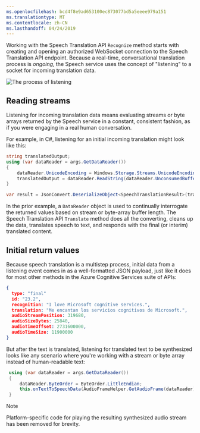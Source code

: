```yaml
---
ms.openlocfilehash: bcd4f8e9ad653100ec873077bd5a5eeee979a151
ms.translationtype: MT
ms.contentlocale: zh-CN
ms.lasthandoff: 04/24/2019
---
```

Working with the Speech Translation API `Recognize` method starts with creating and opening an authorized WebSocket connection to the Speech Translation API endpoint. Because a real-time, conversational translation process is _ongoing_, the Speech service uses the concept of "listening" to a socket for incoming translation data.

![The process of listening](../media/9-listening-for-incoming-data-listen.png)

## <a name="reading-streams"></a>Reading streams

Listening for incoming translation data means evaluating streams or byte arrays returned by the Speech service in a constant, consistent fashion, as if you were engaging in a real human conversation.

For example, in C#, listening for an initial incoming translation might look like this:

```csharp
string translatedOutput;
using (var dataReader = args.GetDataReader())
{
    dataReader.UnicodeEncoding = Windows.Storage.Streams.UnicodeEncoding.Utf8;
    translatedOutput = dataReader.ReadString(dataReader.UnconsumedBufferLength);
}

var result = JsonConvert.DeserializeObject<SpeechTranslationResult>(translatedOutput);
```

In the prior example, a `DataReader` object is used to continually interrogate the returned values based on stream or byte-array buffer length. The Speech Translation API `Translate` method does all the converting, cleans up the data, translates speech to text, and responds with the final (or interim) translated content.

## <a name="initial-return-values"></a>Initial return values

Because speech translation is a multistep process, initial data from a listening event comes in as a well-formatted JSON payload, just like it does for most other methods in the Azure Cognitive Services suite of APIs:

```Json
{
  type: "final"
  id: "23.2",
  recognition: "I love Microsoft cognitive services.",
  translation: "Me encantan los servicios cognitivos de Microsoft.",
  audioStreamPosition: 319680,
  audioSizeBytes: 25840,
  audioTimeOffset: 2731600000,
  audioTimeSize: 11900000
}
```

But after the text is translated, listening for translated text to be synthesized looks like any scenario where you're working with a stream or byte array instead of human-readable text:

```csharp
 using (var dataReader = args.GetDataReader())
 {
     dataReader.ByteOrder = ByteOrder.LittleEndian;
     this.onTextToSpeechData(AudioFrameHelper.GetAudioFrame(dataReader));
 }
```

> [!NOTE]
> Platform-specific code for playing the resulting synthesized audio stream has been removed for brevity.
